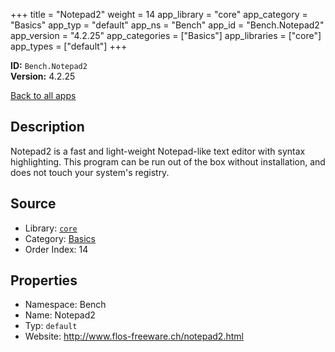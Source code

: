 ﻿+++
title = "Notepad2"
weight = 14
app_library = "core"
app_category = "Basics"
app_typ = "default"
app_ns = "Bench"
app_id = "Bench.Notepad2"
app_version = "4.2.25"
app_categories = ["Basics"]
app_libraries = ["core"]
app_types = ["default"]
+++

**ID:** `Bench.Notepad2`  
**Version:** 4.2.25  
<!--more-->

[Back to all apps](/apps/)

## Description
Notepad2 is a fast and light-weight Notepad-like text editor with syntax highlighting.
This program can be run out of the box without installation, and does not touch your system's registry.

## Source

* Library: [`core`](/app_libraries/core)
* Category: [Basics](/app_categories/basics)
* Order Index: 14

## Properties

* Namespace: Bench
* Name: Notepad2
* Typ: `default`
* Website: <http://www.flos-freeware.ch/notepad2.html>

